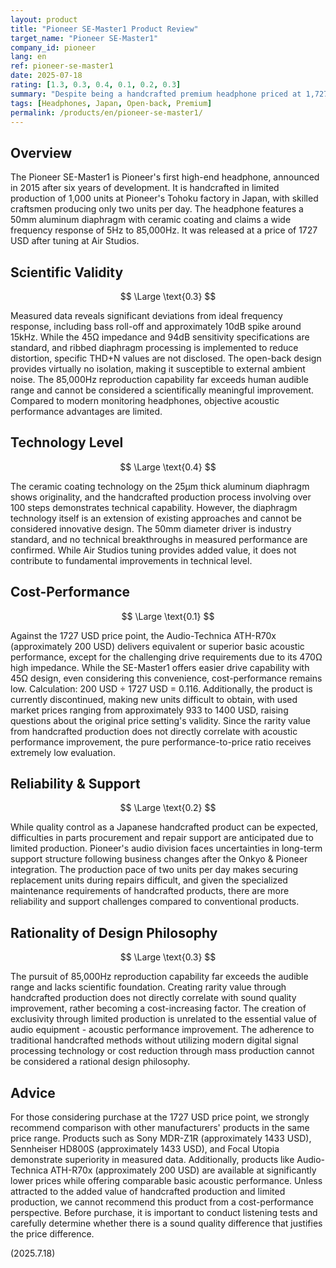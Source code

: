 ```yaml
---
layout: product
title: "Pioneer SE-Master1 Product Review"
target_name: "Pioneer SE-Master1"
company_id: pioneer
lang: en
ref: pioneer-se-master1
date: 2025-07-18
rating: [1.3, 0.3, 0.4, 0.1, 0.2, 0.3]
summary: "Despite being a handcrafted premium headphone priced at 1,727 USD, it exhibits significantly low cost-performance in basic specifications"
tags: [Headphones, Japan, Open-back, Premium]
permalink: /products/en/pioneer-se-master1/
---
```

## Overview

The Pioneer SE-Master1 is Pioneer's first high-end headphone, announced in 2015 after six years of development. It is handcrafted in limited production of 1,000 units at Pioneer's Tohoku factory in Japan, with skilled craftsmen producing only two units per day. The headphone features a 50mm aluminum diaphragm with ceramic coating and claims a wide frequency response of 5Hz to 85,000Hz. It was released at a price of 1727 USD after tuning at Air Studios.

## Scientific Validity

$$ \Large \text{0.3} $$

Measured data reveals significant deviations from ideal frequency response, including bass roll-off and approximately 10dB spike around 15kHz. While the 45Ω impedance and 94dB sensitivity specifications are standard, and ribbed diaphragm processing is implemented to reduce distortion, specific THD+N values are not disclosed. The open-back design provides virtually no isolation, making it susceptible to external ambient noise. The 85,000Hz reproduction capability far exceeds human audible range and cannot be considered a scientifically meaningful improvement. Compared to modern monitoring headphones, objective acoustic performance advantages are limited.

## Technology Level

$$ \Large \text{0.4} $$

The ceramic coating technology on the 25μm thick aluminum diaphragm shows originality, and the handcrafted production process involving over 100 steps demonstrates technical capability. However, the diaphragm technology itself is an extension of existing approaches and cannot be considered innovative design. The 50mm diameter driver is industry standard, and no technical breakthroughs in measured performance are confirmed. While Air Studios tuning provides added value, it does not contribute to fundamental improvements in technical level.

## Cost-Performance

$$ \Large \text{0.1} $$

Against the 1727 USD price point, the Audio-Technica ATH-R70x (approximately 200 USD) delivers equivalent or superior basic acoustic performance, except for the challenging drive requirements due to its 470Ω high impedance. While the SE-Master1 offers easier drive capability with 45Ω design, even considering this convenience, cost-performance remains low. Calculation: 200 USD ÷ 1727 USD = 0.116. Additionally, the product is currently discontinued, making new units difficult to obtain, with used market prices ranging from approximately 933 to 1400 USD, raising questions about the original price setting's validity. Since the rarity value from handcrafted production does not directly correlate with acoustic performance improvement, the pure performance-to-price ratio receives extremely low evaluation.

## Reliability & Support

$$ \Large \text{0.2} $$

While quality control as a Japanese handcrafted product can be expected, difficulties in parts procurement and repair support are anticipated due to limited production. Pioneer's audio division faces uncertainties in long-term support structure following business changes after the Onkyo & Pioneer integration. The production pace of two units per day makes securing replacement units during repairs difficult, and given the specialized maintenance requirements of handcrafted products, there are more reliability and support challenges compared to conventional products.

## Rationality of Design Philosophy

$$ \Large \text{0.3} $$

The pursuit of 85,000Hz reproduction capability far exceeds the audible range and lacks scientific foundation. Creating rarity value through handcrafted production does not directly correlate with sound quality improvement, rather becoming a cost-increasing factor. The creation of exclusivity through limited production is unrelated to the essential value of audio equipment - acoustic performance improvement. The adherence to traditional handcrafted methods without utilizing modern digital signal processing technology or cost reduction through mass production cannot be considered a rational design philosophy.

## Advice

For those considering purchase at the 1727 USD price point, we strongly recommend comparison with other manufacturers' products in the same price range. Products such as Sony MDR-Z1R (approximately 1433 USD), Sennheiser HD800S (approximately 1433 USD), and Focal Utopia demonstrate superiority in measured data. Additionally, products like Audio-Technica ATH-R70x (approximately 200 USD) are available at significantly lower prices while offering comparable basic acoustic performance. Unless attracted to the added value of handcrafted production and limited production, we cannot recommend this product from a cost-performance perspective. Before purchase, it is important to conduct listening tests and carefully determine whether there is a sound quality difference that justifies the price difference.

(2025.7.18)